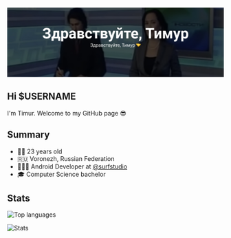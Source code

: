 [![Здравствуйте, Тимур](./img/hello.jpg)](https://www.youtube.com/watch?v=m1II9JsX2LM)

## Hi $USERNAME

I'm Timur. Welcome to my GitHub page 😎

## Summary

- 👴🏼 23 years old
- 🇷🇺 Voronezh, Russian Federation
- 👨🏼‍💻 Android Developer at [@surfstudio](https://github.com/surfstudio)
- 🎓 Computer Science bachelor

## Stats

![Top languages](https://github-readme-stats.vercel.app/api/top-langs/?username=weazyexe&langs_count=10&layout=compact)

![Stats](https://github-readme-stats.vercel.app/api?username=weazyexe&show_icons=true)
